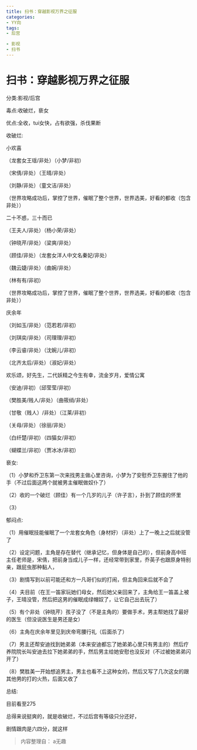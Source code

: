 ```yaml
---
title: 扫书：穿越影视万界之征服
categories:
- YY向
tags:
- 后宫

- 影视
- 扫书
---
```

# 扫书：穿越影视万界之征服
分类:影视/后宫

毒点:收破烂，亵女

优点:全收，tui女快，占有欲强，杀伐果断

收破烂:

小欢喜

（龙套女王瑶/非处）（小梦/非初）

（宋倩/非处）（王晴/非处）

（刘静/非处）（童文洁/非处）

（世界攻略成功后，掌控了世界，催眠了整个世界，世界选美，好看的都收（包含非处））

二十不惑，三十而已

（王夫人/非处）（杨小荣/非处）

（钟晓芹/非处）（梁爽/非处）

（顾佳/非处）（龙套女洋人中文名秦妃/非处）

（魏云婕/非处）（曲婉/非处）

（林有有/非初）

（世界攻略成功后，掌控了世界，催眠了整个世界，世界选美，好看的都收（包含非处））

庆余年

（刘如玉/非处）（范若若/非初）

（刘琪奕/非处）（司理理/非初）

（李云睿/非处）（沈婉儿/非初）

（北齐太后/非处）（淑妃/非处）

欢乐颂，好先生，二代妖精之今生有幸，流金岁月，爱情公寓

（安迪/非初）（邱莹莹/非初）

（樊胜美/贱人/非处）（曲筱绡/非处）

（甘敬（贱人）/非处）（江莱/非初）

（关母/非处）（徐丽/非处）

（白纤楚/非初）（四猫女/非初）

（蝴蝶兰/非初）（贾冰冰/非初）

亵女:

（1）小梦和乔卫东第一次来找男主做心里咨询，小梦为了安慰乔卫东握住了他的手（不过后面这两个就被男主催眠做奴仆了）

（2）收的一个破烂（顾佳）有一个几岁的儿子（许子言），扑到了顾佳的怀里

（3）

郁闷点:

（1）用催眠技能催眠了一个龙套女角色（身材好）（非处）上了一晚上之后就没管了

（2）设定问题，主角是存在替代（继承记忆，但身体是自己的），但前身高中班主任老师是，宋倩，把前身当成儿子一样，还经常带到家里，乔英子也跟原身特别亲，跟屁虫那种黏人，

（3）剧情写到以前可能还和方一凡哥们似的打闹，但主角回来后就不会了

（4）夫目前（在王一笛家玩她们母女，然后她父亲回来了，主角给王一笛盖上被子，王晴没管，然后把这男的催眠成绿帽奴了，让它自己出去玩了）

（5）有个非处（钟晓芹）孩子没了（不是主角的）要做手术，男主帮她找了最好的医生（但没说医生是男还是女）

（6）主角在庆余年里见到庆帝弯腰行礼（后面杀了）

（7）男主还帮安迪找到她弟弟（本来安迪都忘了她弟弟心里只有男主的）然后疗养院院长叫安迪去拉下她弟弟的手，然后男主给她安慰也没反对（不过被她弟弟闪开了）

（8）樊胜美一开始想追男主，男主也看不上这种女的，然后又写了几次这女的跟其他男的打的火热，后面又收了

总结:

目前看至275

总得来说挺爽的，就是收破烂，不过后宫有等级只分还好，

剧情跟肉是六四分，就这样


> 内容整理自： a无趣